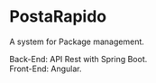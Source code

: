 # PostaRapido
A system for Package management.

Back-End: API Rest with Spring Boot. <br/>
Front-End: Angular.
